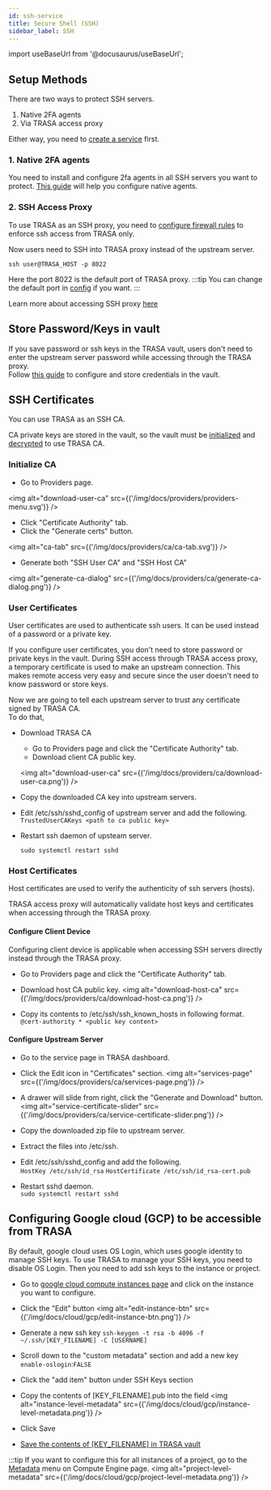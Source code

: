```yaml
---
id: ssh-service
title: Secure Shell (SSH)
sidebar_label: SSH
---
```


import useBaseUrl from '@docusaurus/useBaseUrl';

## Setup Methods

There are two ways to protect SSH servers.

1. Native 2FA agents
2. Via TRASA access proxy

Either way, you need to [create a service](../index.md#creating-a-new-service) first.

### 1. Native 2FA agents

You need to install and configure 2fa agents in all SSH servers you want to protect.
[This guide](../../native-tfa/linux-two-factor-authentication.md) will help you configure native agents.

### 2. SSH Access Proxy

To use TRASA as an SSH proxy, you need to [configure firewall rules](../../install/initial-setup.md#3-firewall-configuration-recommended) to enforce ssh access from TRASA only.

Now users need to SSH into TRASA proxy instead of the upstream server.

```shell script
ssh user@TRASA_HOST -p 8022
```

Here the port 8022 is the default port of TRASA proxy.
:::tip
You can change the default port in [config](../../system/config-reference.md#sshlistenaddr) if you want.
:::

Learn more about accessing SSH proxy [here](../../guides/user/access/ssh-connection-via-proxy.md)

## Store Password/Keys in vault

If you save password or ssh keys in the TRASA vault, users don't need to enter the upstream server password while accessing through the TRASA proxy.  
Follow [this guide](/docs/providers/vault/tsxvault#storing-service-credentials) to configure and store credentials in the vault.

## SSH Certificates

You can use TRASA as an SSH CA.

CA private keys are stored in the vault, so the vault must be [initialized](/docs/providers/vault/tsxvault#initialize-vault-one-time-only) and [decrypted](/docs/providers/vault/tsxvault#decrypt-the-vault) to use TRASA CA.

### Initialize CA

- Go to Providers page.

<img alt="download-user-ca" src={('/img/docs/providers/providers-menu.svg')} />

- Click "Certificate Authority" tab.
- Click the "Generate certs" button.

<img alt="ca-tab" src={('/img/docs/providers/ca/ca-tab.svg')} />

- Generate both "SSH User CA" and "SSH Host CA"

<img alt="generate-ca-dialog" src={('/img/docs/providers/ca/generate-ca-dialog.png')} />

### User Certificates

User certificates are used to authenticate ssh users. It can be used instead of a password or a private key.

If you configure user certificates, you don't need to store password or private keys in the vault.
During SSH access through TRASA access proxy, a temporary certificate is used to make an upstream connection. This makes remote access very easy and secure since the user doesn't need to know password or store keys.

Now we are going to tell each upstream server to trust any certificate signed by TRASA CA.  
To do that,

- Download TRASA CA
    - Go to Providers page and click the "Certificate Authority" tab.
    - Download client CA public key.

    <img alt="download-user-ca" src={('/img/docs/providers/ca/download-user-ca.png')} />

- Copy the downloaded CA key into upstream servers.
- Edit /etc/ssh/sshd_config of upstream server and add the following.  
  `TrustedUserCAKeys <path to ca public key>`
- Restart ssh daemon of upsteam server.
  ```shell script
  sudo systemctl restart sshd
  ```

### Host Certificates

Host certificates are used to verify the authenticity of ssh servers (hosts).

TRASA access proxy will automatically validate host keys and certificates when accessing through the TRASA proxy.

#### Configure Client Device

Configuring client device is applicable when accessing SSH servers directly instead through the TRASA proxy.

- Go to Providers page and click the "Certificate Authority" tab.

- Download host CA public key.
  <img alt="download-host-ca" src={('/img/docs/providers/ca/download-host-ca.png')} />

- Copy its contents to /etc/ssh/ssh_known_hosts in following format.  
  `@cert-authority * <public key content>`

#### Configure Upstream Server

- Go to the service page in TRASA dashboard.
- Click the Edit icon in "Certificates" section.
  <img alt="services-page" src={('/img/docs/providers/ca/services-page.png')} />

- A drawer will slide from right, click the "Generate and Download" button.
  <img alt="service-certificate-slider" src={('/img/docs/providers/ca/service-certificate-slider.png')} />

- Copy the downloaded zip file to upstream server.
- Extract the files into /etc/ssh.
- Edit /etc/ssh/sshd_config and add the following.  
  `HostKey /etc/ssh/id_rsa`
  `HostCertificate /etc/ssh/id_rsa-cert.pub`
- Restart sshd daemon.  
  `sudo systemctl restart sshd`



## Configuring Google cloud (GCP) to be accessible from TRASA


By default, google cloud uses OS Login, which uses google identity to manage SSH keys.
To use TRASA to manage your SSH keys, you need to disable OS Login.
Then you need to add ssh keys to the instance or project.

- Go to [google cloud compute instances page](https://console.cloud.google.com/compute/instances) and click on the instance you want to configure.
- Click the "Edit" button
  <img alt="edit-instance-btn" src={('/img/docs/cloud/gcp/edit-instance-btn.png')} />

- Generate a new ssh key
  `ssh-keygen -t rsa -b 4096 -f ~/.ssh/[KEY_FILENAME] -C [USERNAME]`
- Scroll down to the "custom metadata" section and add a new key `enable-oslogin`:`FALSE`
- Click the "add item" button under SSH Keys section
- Copy the contents of [KEY_FILENAME].pub into the field
  <img alt="instance-level-metadata" src={('/img/docs/cloud/gcp/instance-level-metadata.png')} />
- Click Save
- [Save the contents of [KEY_FILENAME] in TRASA vault](/docs/providers/vault/tsxvault)

:::tip
If you want to configure this for all instances of a project, go to the [Metadata](https://console.cloud.google.com/compute/metadata) menu on Compute Engine page.
<img alt="project-level-metadata" src={('/img/docs/cloud/gcp/project-level-metadata.png')} />
